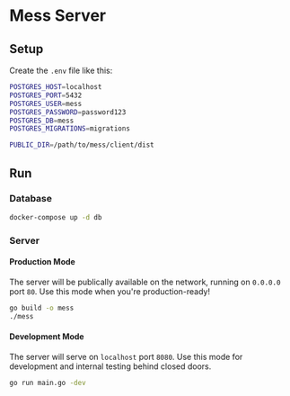 # Mess Server

## Setup

Create the `.env` file like this:

```bash
POSTGRES_HOST=localhost
POSTGRES_PORT=5432
POSTGRES_USER=mess
POSTGRES_PASSWORD=password123
POSTGRES_DB=mess
POSTGRES_MIGRATIONS=migrations

PUBLIC_DIR=/path/to/mess/client/dist
```

## Run

### Database

```bash
docker-compose up -d db
```

### Server

#### Production Mode

The server will be publically available on the network, running on `0.0.0.0`
port `80`. Use this mode when you're production-ready!

```bash
go build -o mess
./mess
```

#### Development Mode

The server will serve on `localhost` port `8080`. Use this mode for development
and internal testing behind closed doors.

```bash
go run main.go -dev
```
